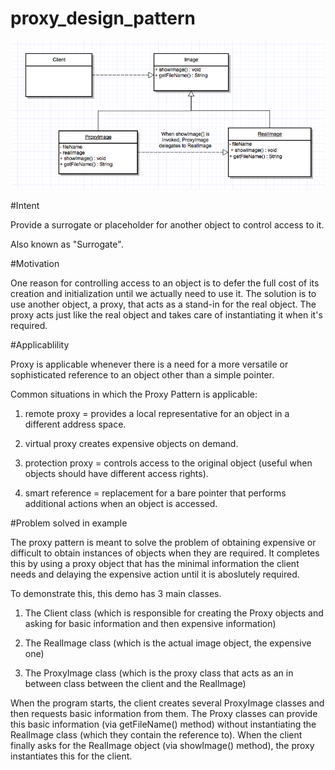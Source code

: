 # proxy_design_pattern

![Alt text](proxy.png)

#Intent

Provide a surrogate or placeholder for another object to control access to it.

Also known as "Surrogate".

#Motivation

One reason for controlling access to an object is to defer the full cost of its creation and initialization until we actually need to use it.  The solution is to use another object, a proxy, that acts as a stand-in for the real object.  The proxy acts just like the real object and takes care of instantiating it when it's required.

#Applicablility

Proxy is applicable whenever there is a need for a more versatile or sophisticated reference to an object other than a simple pointer.

Common situations in which the Proxy Pattern is applicable:

1) remote proxy = provides a local representative for an object in a different address space.

2) virtual proxy creates expensive objects on demand.

3) protection proxy = controls access to the original object (useful when objects should have different access rights).

4) smart reference = replacement for a bare pointer that performs additional actions when an object is accessed.


#Problem solved in example

The proxy pattern is meant to solve the problem of obtaining expensive or difficult to obtain instances of objects when they are required.  It completes this by using a proxy object that has the minimal information the client needs and delaying the expensive action until it is aboslutely required.

To demonstrate this, this demo has 3 main classes.

1) The Client class (which is responsible for creating the Proxy objects and asking for basic information and then expensive information)

2) The RealImage class (which is the actual image object, the expensive one)

3) The ProxyImage class (which is the proxy class that acts as an in between class between the client and the RealImage)

When the program starts, the client creates several ProxyImage classes and then requests basic information from them.  The Proxy classes can provide this basic information (via getFileName() method) without instantiating the RealImage class (which they contain the reference to).  When the client finally asks for the RealImage object (via showImage() method), the proxy instantiates this for the client.